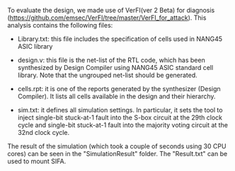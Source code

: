To evaluate the design, we made use of VerFI(ver 2 Beta) for diagnosis (https://github.com/emsec/VerFI/tree/master/VerFI_for_attack). This analysis contains the following files:

- Library.txt: this file includes the specification of cells used in NANG45 ASIC library

- design.v: this file is the net-list of the RTL code, which has been synthesized by Design Compiler using NANG45 ASIC standard cell library. Note that the ungrouped net-list should be generated.

- cells.rpt: it is one of the reports generated by the synthesizer (Design Compiler). It lists all cells available in the design and their hierarchy.

- sim.txt: it defines all simulation settings. In particular, it sets the tool to inject single-bit stuck-at-1 fault into the S-box circuit at the 29th clock cycle and single-bit stuck-at-1 fault into the majority voting circuit at the 32nd clock cycle.

The result of the simulation (which took a couple of seconds using 30 CPU cores) can be seen in the "SimulationResult" folder. The "Result.txt" can be used to mount SIFA.
